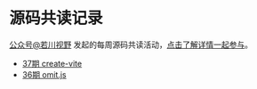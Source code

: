 <!--
 * @Desc: 
 * @Author: 曾茹菁
 * @Date: 2022-08-11 17:56:00
 * @LastEditors: 曾茹菁
 * @LastEditTime: 2022-08-22 13:25:40
-->
# 源码共读记录
[公众号@若川视野](https://lxchuan12.gitee.io/) 发起的每周源码共读活动，[点击了解详情一起参与](https://juejin.cn/post/7079706017579139102)。
- [37期 create-vite](https://github.com/YomukiZRJ/yomuki-source-code/tree/master/create-vite/yomuki-code)
- [36期 omit.js ](https://github.com/YomukiZRJ/yomuki-source-code/tree/master/omit)